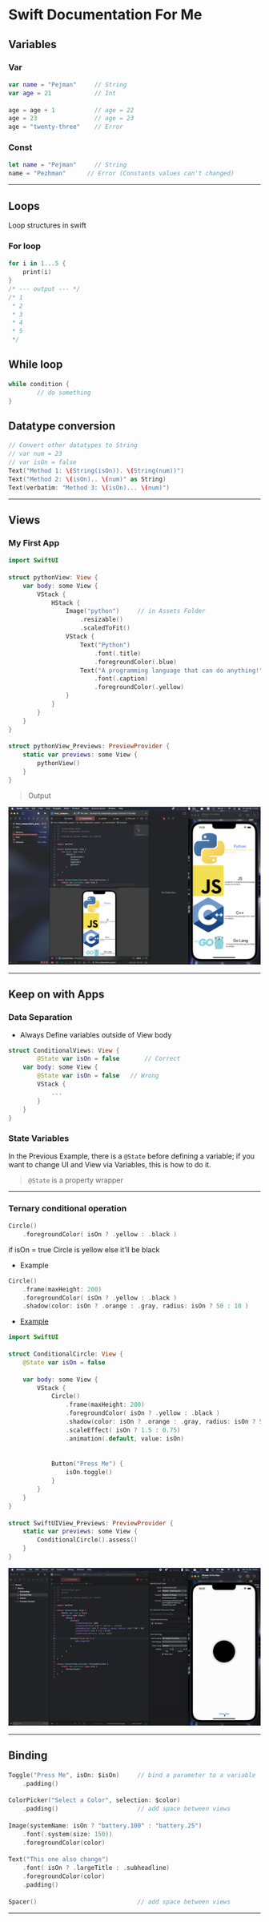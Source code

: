# Swift Documentation For Me

## Variables

### Var

```swift
var name = "Pejman"     // String
var age = 21            // Int

age = age + 1           // age = 22
age = 23                // age = 23 
age = "twenty-three"    // Error
```

### Const

```swift
let name = "Pejman"     // String
name = "Pezhman"      // Error (Constants values can't changed)
```
---
## Loops

Loop structures in swift

### For loop

```swift
for i in 1...5 {
	print(i)
}
/* --- output --- */
/* 1
 * 2
 * 3
 * 4
 * 5
 */
```

## While loop

```swift
while condition {
		// do something
}
```

## Datatype conversion

```swift
// Convert other datatypes to String
// var num = 23
// var isOn = false
Text("Method 1: \(String(isOn)). \(String(num))")    
Text("Method 2: \(isOn).. \(num)" as String)
Text(verbatim: "Method 3: \(isOn)... \(num)")
```
---
## Views

### My First App

```swift
import SwiftUI

struct pythonView: View {
    var body: some View {
        VStack {
            HStack {
                Image("python")     // in Assets Folder
                    .resizable()
                    .scaledToFit()
                VStack {
                    Text("Python")
                        .font(.title)
                        .foregroundColor(.blue)
                    Text("A programming language that can do anything!")
                        .font(.caption)
                        .foregroundColor(.yellow)
                }
            }
        }
    }
}

struct pythonView_Previews: PreviewProvider {
    static var previews: some View {
        pythonView()
    }
}
```

> Output

![view.png](./images/view.png)

---

## Keep on with Apps

### Data Separation

- Always Define variables outside of View body

```swift
struct ConditionalViews: View {
		@State var isOn = false       // Correct
    var body: some View {
		@State var isOn = false   // Wrong
        VStack {
			...
		}
	}
}
```

### State Variables

In the Previous Example, there is a `@State` before defining a variable; if you want to change UI and View via Variables, this is how to do it.

> `@State` is a property wrapper
> 

---

### Ternary conditional operation

```swift
Circle()
	.foregroundColor( isOn ? .yellow : .black )
```

if isOn = true Circle is yellow else it’ll be black

- Example

```swift
Circle()
	.frame(maxHeight: 200)
    .foregroundColor( isOn ? .yellow : .black )
    .shadow(color: isOn ? .orange : .gray, radius: isOn ? 50 : 10 )   
```

- [Example](./Button/)

```swift
import SwiftUI

struct ConditionalCircle: View {
    @State var isOn = false
    
    var body: some View {
        VStack {
            Circle()
                .frame(maxHeight: 200)
                .foregroundColor( isOn ? .yellow : .black )
                .shadow(color: isOn ? .orange : .gray, radius: isOn ? 50 : 10 )
                .scaleEffect( isOn ? 1.5 : 0.75)
                .animation(.default, value: isOn)
            

            Button("Press Me") {
                isOn.toggle()
            }
        }
    }
}

struct SwiftUIView_Previews: PreviewProvider {
    static var previews: some View {
        ConditionalCircle().assess()
    }
}
```

![Button.gif](./images/Button.gif)

---

## Binding

```swift
Toggle("Press Me", isOn: $isOn)     // bind a parameter to a variable
    .padding()

ColorPicker("Select a Color", selection: $color)
    .padding()                      // add space between views

Image(systemName: isOn ? "battery.100" : "battery.25")
    .font(.system(size: 150))
    .foregroundColor(color)

Text("This one also change")
    .font( isOn ? .largeTitle : .subheadline)
    .foregroundColor(color)
    .padding()

Spacer()                            // add space between views
```

---
